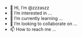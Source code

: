 - 👋 Hi, I’m @zzzaszz
- 👀 I’m interested in ...
- 🌱 I’m currently learning ...
- 💞️ I’m looking to collaborate on ...
- 📫 How to reach me ...

<!---
zzzaszz/zzzaszz is a ✨ special ✨ repository because its `README.md` (this file) appears on your GitHub profile.
You can click the Preview link to take a look at your changes.
--->
